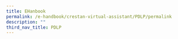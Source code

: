 ```yaml
---
title: EHanbook
permalink: /e-handbook/crestan-virtual-assistant/PDLP/permalink
description: ""
third_nav_title: PDLP
---
```

